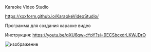 Karaoke Video Studio

https://xxxform.github.io/KaraokeVideoStudio/

Программа для создания караоке видео

Инструкция: https://youtu.be/qXU6qw-cYpY?si=9ECSbcxdrLKWJDrO

![изображение](https://github.com/xxxform/KaraokeVideoStudio/assets/26012820/03b907a6-27bd-4f43-a3ae-16a59a55cf6e)
